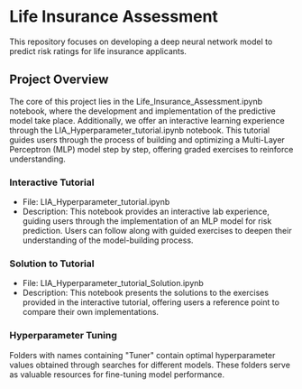 # Life Insurance Assessment
This repository focuses on developing a deep neural network model to predict risk ratings for life insurance applicants.

## Project Overview
The core of this project lies in the Life_Insurance_Assessment.ipynb notebook, where the development and implementation of the predictive model take place. Additionally, we offer an interactive learning experience through the LIA_Hyperparameter_tutorial.ipynb notebook. This tutorial guides users through the process of building and optimizing a Multi-Layer Perceptron (MLP) model step by step, offering graded exercises to reinforce understanding.

### Interactive Tutorial
* File: LIA_Hyperparameter_tutorial.ipynb
* Description: This notebook provides an interactive lab experience, guiding users through the implementation of an MLP model for risk prediction. Users can follow along with guided exercises to deepen their understanding of the model-building process.
### Solution to Tutorial
* File: LIA_Hyperparameter_tutorial_Solution.ipynb
* Description: This notebook presents the solutions to the exercises provided in the interactive tutorial, offering users a reference point to compare their own implementations.
### Hyperparameter Tuning
Folders with names containing "Tuner" contain optimal hyperparameter values obtained through searches for different models. These folders serve as valuable resources for fine-tuning model performance.
